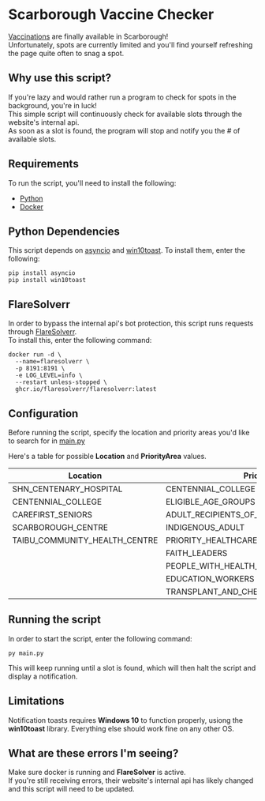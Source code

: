 # Scarborough Vaccine Checker

[Vaccinations](https://www.scarboroughcovidvaccineclinic.ca/) are finally available in Scarborough!  
Unfortunately, spots are currently limited and you'll find yourself refreshing the page quite often to snag a spot.

## Why use this script?

If you're lazy and would rather run a program to check for spots in the background, you're in luck!  
This simple script will continuously check for available slots through the website's internal api.  
As soon as a slot is found, the program will stop and notify you the # of available slots.

## Requirements

To run the script, you'll need to install the following:
- [Python](https://www.python.org/downloads/)
- [Docker](https://www.docker.com/products/docker-desktop)

## Python Dependencies

This script depends on [asyncio](https://pypi.org/project/asyncio/) and [win10toast](https://pypi.org/project/win10toast/). To install them, enter the following:

```
pip install asyncio
pip install win10toast
```

## FlareSolverr

In order to bypass the internal api's bot protection, this script runs requests through [FlareSolverr](https://github.com/FlareSolverr/FlareSolverr).  
To install this, enter the following command:

```
docker run -d \
  --name=flaresolverr \
  -p 8191:8191 \
  -e LOG_LEVEL=info \
  --restart unless-stopped \
  ghcr.io/flaresolverr/flaresolverr:latest
```

## Configuration

Before running the script, specify the location and priority areas you'd like to search for in [main.py](https://github.com/qwbarch/scarborough-vaccine-checker/blob/688c4c49320d38cf07bec9c10ae6546f2b110d7c/main.py#L12)

Here's a table for possible **Location** and **PriorityArea** values.

| Location                      | PriorityArea                               |
|-------------------------------|--------------------------------------------|
| SHN_CENTENARY_HOSPITAL        | CENTENNIAL_COLLEGE                         |
| CENTENNIAL_COLLEGE            | ELIGIBLE_AGE_GROUPS                        |
| CAREFIRST_SENIORS             | ADULT_RECIPIENTS_OF_CHRONIC_HOME_CAREFIRST |
| SCARBOROUGH_CENTRE            | INDIGENOUS_ADULT                           |
| TAIBU_COMMUNITY_HEALTH_CENTRE | PRIORITY_HEALTHCARE_WORKERS                |
|                               | FAITH_LEADERS                              |
|                               | PEOPLE_WITH_HEALTH_CONDITIONS              |
|                               | EDUCATION_WORKERS                          |
|                               | TRANSPLANT_AND_CHEMOTHERAPY_RECIPIENTS     |

## Running the script

In order to start the script, enter the following command:
```
py main.py
```

This will keep running until a slot is found, which will then halt the script and display a notification.

## Limitations

Notification toasts requires **Windows 10** to function properly, usiong the **win10toast** library.
Everything else should work fine on any other OS.

## What are these errors I'm seeing?

Make sure docker is running and **FlareSolver** is active.  
If you're still receiving errors, their website's internal api has likely changed and this script will need to be updated.

